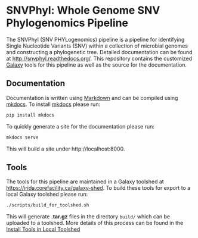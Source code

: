 # SNVPhyl: Whole Genome SNV Phylogenomics Pipeline

The SNVPhyl (SNV PHYLogenomics) pipeline is a pipeline for identifying Single Nucleotide Variants (SNV) within a collection of microbial genomes and constructing a phylogenetic tree.  Detailed documentation can be found at http://snvphyl.readthedocs.org/.  This repository contains the customized [Galaxy][] tools for this pipeline as well as the source for the documentation.

## Documentation

Documentation is written using [Markdown][] and can be compiled using [mkdocs][].  To install [mkdocs][] please run:

```bash
pip install mkdocs
```

To quickly generate a site for the documentation please run:

```bash
mkdocs serve
```

This will build a site under http://localhost:8000.

## Tools

The tools for this pipeline are maintained in a Galaxy toolshed at https://irida.corefacility.ca/galaxy-shed.  To build these tools for export to a local Galaxy toolshed please run:

```bash
./scripts/build_for_toolshed.sh
```

This will generate **.tar.gz** files in the directory `build/` which can be uploaded to a toolshed.  More details of this process can be found in the [Install Tools in Local Toolshed][]

[Galaxy]: http://galaxyproject.org/
[Markdown]: http://daringfireball.net/projects/markdown/syntax
[mkdocs]: http://www.mkdocs.org
[Install Tools in Local Toolshed]: InstallLocalToolshed.md
